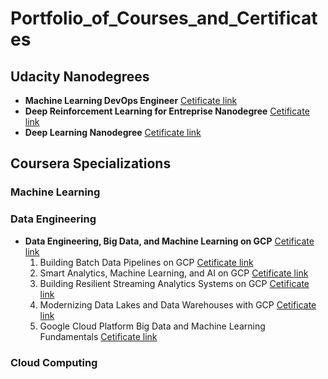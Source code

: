 # Portfolio_of_Courses_and_Certificates

## Udacity Nanodegrees

- **Machine Learning DevOps Engineer** [Cetificate link](https://www.udacity.com/certificate/SKNDHJRD)
- **Deep Reinforcement Learning for Entreprise Nanodegree** [Cetificate link](https://confirm.udacity.com/J9DT9HAP)
- **Deep Learning Nanodegree** [Cetificate link](https://confirm.udacity.com/RE663M4D)

## Coursera Specializations

### **Machine Learning** ###

### **Data Engineering** ###

- **Data Engineering, Big Data, and Machine Learning on GCP** [Cetificate link](https://coursera.org/share/e26cde7d3f4b2d8187a6d49ef4778bfd)  
  <!--&#200e-->
  1. Building Batch Data Pipelines on GCP [Cetificate link](https://coursera.org/share/d3870b918e760fa7e027cd861f254471)
  2. Smart Analytics, Machine Learning, and AI on GCP [Cetificate link](https://coursera.org/share/19e83d2fb2f6d7c583757a09d069392c)
  3. Building Resilient Streaming Analytics Systems on GCP [Cetificate link](https://coursera.org/share/5bbeec00e5e9c58555fe3549f50874b5)
  4. Modernizing Data Lakes and Data Warehouses with GCP [Cetificate link](https://coursera.org/share/b43f220256074be5b4e19cb54b8e121c)
  5. Google Cloud Platform Big Data and Machine Learning Fundamentals  [Cetificate link](https://coursera.org/share/207591df8f021c5caa80dda29e7805a4)

### Cloud Computing ###
